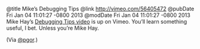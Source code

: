 @title Mike’s Debugging Tips
@link http://vimeo.com/56405472
@pubDate Fri Jan 04 11:01:27 -0800 2013
@modDate Fri Jan 04 11:01:27 -0800 2013
Mike Hay’s <a href="http://vimeo.com/56405472">Debugging Tips video</a> is up on Vimeo. You’ll learn something useful, I bet. Unless you’re Mike Hay.

(Via <a href="https://twitter.com/pgor/status/287265860672966657">@pgor</a>.)
